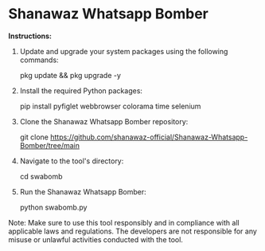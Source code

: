 # **Shanawaz Whatsapp Bomber**

**Instructions:**

1. Update and upgrade your system packages using the following commands:
   
    pkg update && pkg upgrade -y
    

2. Install the required Python packages:
    
    pip install pyfiglet webbrowser colorama time selenium
   

3. Clone the Shanawaz Whatsapp Bomber repository:
    
    git clone https://github.com/shanawaz-official/Shanawaz-Whatsapp-Bomber/tree/main
   

4. Navigate to the tool's directory:
    
    cd swabomb
   

5. Run the Shanawaz Whatsapp Bomber:
    
    python swabomb.py
   

Note: Make sure to use this tool responsibly and in compliance with all applicable laws and regulations. The developers are not responsible for any misuse or unlawful activities conducted with the tool.
